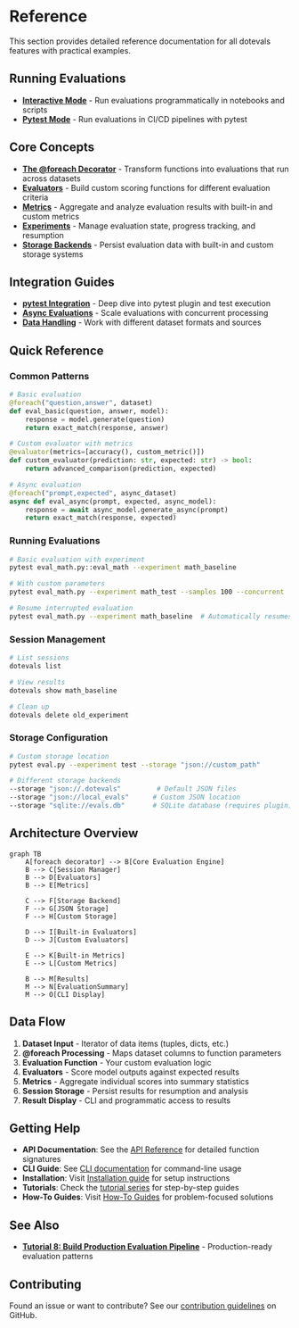 # Reference

This section provides detailed reference documentation for all dotevals features with practical examples.

## Running Evaluations

- **[Interactive Mode](interactive.md)** - Run evaluations programmatically in notebooks and scripts
- **[Pytest Mode](pytest-mode.md)** - Run evaluations in CI/CD pipelines with pytest

## Core Concepts

- **[The @foreach Decorator](foreach.md)** - Transform functions into evaluations that run across datasets
- **[Evaluators](evaluators.md)** - Build custom scoring functions for different evaluation criteria
- **[Metrics](metrics.md)** - Aggregate and analyze evaluation results with built-in and custom metrics
- **[Experiments](experiments.md)** - Manage evaluation state, progress tracking, and resumption
- **[Storage Backends](storage.md)** - Persist evaluation data with built-in and custom storage systems

## Integration Guides

- **[pytest Integration](pytest.md)** - Deep dive into pytest plugin and test execution
- **[Async Evaluations](async.md)** - Scale evaluations with concurrent processing
- **[Data Handling](datasets.md)** - Work with different dataset formats and sources

## Quick Reference

### Common Patterns

```python
# Basic evaluation
@foreach("question,answer", dataset)
def eval_basic(question, answer, model):
    response = model.generate(question)
    return exact_match(response, answer)

# Custom evaluator with metrics
@evaluator(metrics=[accuracy(), custom_metric()])
def custom_evaluator(prediction: str, expected: str) -> bool:
    return advanced_comparison(prediction, expected)

# Async evaluation
@foreach("prompt,expected", async_dataset)
async def eval_async(prompt, expected, async_model):
    response = await async_model.generate_async(prompt)
    return exact_match(response, expected)
```

### Running Evaluations

```bash
# Basic evaluation with experiment
pytest eval_math.py::eval_math --experiment math_baseline

# With custom parameters
pytest eval_math.py --experiment math_test --samples 100 --concurrent

# Resume interrupted evaluation
pytest eval_math.py --experiment math_baseline  # Automatically resumes
```

### Session Management

```bash
# List sessions
dotevals list

# View results
dotevals show math_baseline

# Clean up
dotevals delete old_experiment
```

### Storage Configuration

```bash
# Custom storage location
pytest eval.py --experiment test --storage "json://custom_path"

# Different storage backends
--storage "json://.dotevals"         # Default JSON files
--storage "json://local_evals"      # Custom JSON location
--storage "sqlite://evals.db"       # SQLite database (requires plugin)
```

## Architecture Overview

```mermaid
graph TB
    A[foreach decorator] --> B[Core Evaluation Engine]
    B --> C[Session Manager]
    B --> D[Evaluators]
    B --> E[Metrics]

    C --> F[Storage Backend]
    F --> G[JSON Storage]
    F --> H[Custom Storage]

    D --> I[Built-in Evaluators]
    D --> J[Custom Evaluators]

    E --> K[Built-in Metrics]
    E --> L[Custom Metrics]

    B --> M[Results]
    M --> N[EvaluationSummary]
    M --> O[CLI Display]
```

## Data Flow

1. **Dataset Input** - Iterator of data items (tuples, dicts, etc.)
2. **@foreach Processing** - Maps dataset columns to function parameters
3. **Evaluation Function** - Your custom evaluation logic
4. **Evaluators** - Score model outputs against expected results
5. **Metrics** - Aggregate individual scores into summary statistics
6. **Session Storage** - Persist results for resumption and analysis
7. **Result Display** - CLI and programmatic access to results

## Getting Help

- **API Documentation**: See the [API Reference](../api/index.md) for detailed function signatures
- **CLI Guide**: See [CLI documentation](cli.md) for command-line usage
- **Installation**: Visit [Installation guide](../installation.md) for setup instructions
- **Tutorials**: Check the [tutorial series](../tutorials/01-your-first-evaluation.md) for step-by-step guides
- **How-To Guides**: Visit [How-To Guides](../how-to/index.md) for problem-focused solutions

## See Also

- **[Tutorial 8: Build Production Evaluation Pipeline](../tutorials/08-build-production-evaluation-pipeline.md)** - Production-ready evaluation patterns

## Contributing

Found an issue or want to contribute? See our [contribution guidelines](https://github.com/dottxt-ai/dotevals/blob/main/CONTRIBUTING.md) on GitHub.
